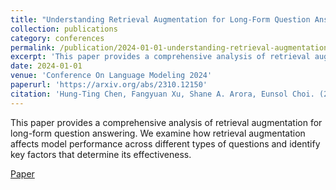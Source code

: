 ```yaml
---
title: "Understanding Retrieval Augmentation for Long-Form Question Answering"
collection: publications
category: conferences
permalink: /publication/2024-01-01-understanding-retrieval-augmentation
excerpt: 'This paper provides a comprehensive analysis of retrieval augmentation for long-form question answering. We examine how retrieval augmentation affects model performance across different types of questions and identify key factors that determine its effectiveness.'
date: 2024-01-01
venue: 'Conference On Language Modeling 2024'
paperurl: 'https://arxiv.org/abs/2310.12150'
citation: 'Hung-Ting Chen, Fangyuan Xu, Shane A. Arora, Eunsol Choi. (2024). &quot;Understanding Retrieval Augmentation for Long-Form Question Answering.&quot; <i>Conference On Language Modeling 2024</i>.'
---
```


This paper provides a comprehensive analysis of retrieval augmentation for long-form question answering. We examine how retrieval augmentation affects model performance across different types of questions and identify key factors that determine its effectiveness.

[Paper](https://arxiv.org/abs/2310.12150) 